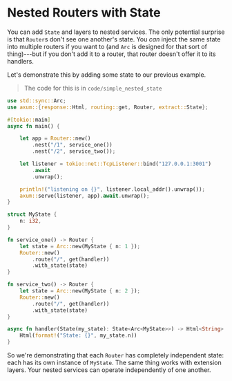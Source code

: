 # Nested Routers with State

You can add `State` and layers to nested services. The only potential surprise is that `Router`s don't see one another's state. You *can* inject the same state into multiple routers if you want to (and `Arc` is designed for that sort of thing)---but if you don't add it to a router, that router doesn't offer it to its handlers.

Let's demonstrate this by adding some state to our previous example.

> The code for this is in `code/simple_nested_state`

```rust
use std::sync::Arc;
use axum::{response::Html, routing::get, Router, extract::State};

#[tokio::main]
async fn main() {

    let app = Router::new()
        .nest("/1", service_one())
        .nest("/2", service_two());

    let listener = tokio::net::TcpListener::bind("127.0.0.1:3001")
        .await
        .unwrap();

    println!("listening on {}", listener.local_addr().unwrap());
    axum::serve(listener, app).await.unwrap();
}

struct MyState {
    n: i32,
}

fn service_one() -> Router {
    let state = Arc::new(MyState { n: 1 });
    Router::new()
        .route("/", get(handler))
        .with_state(state)
}

fn service_two() -> Router {
    let state = Arc::new(MyState { n: 2 });
    Router::new()
        .route("/", get(handler))
        .with_state(state)
}

async fn handler(State(my_state): State<Arc<MyState>>) -> Html<String> {
    Html(format!("State: {}", my_state.n))
}
```

So we're demonstrating that each `Router` has completely independent state: each has its own instance of `MyState`. The same thing works with extension layers. Your nested services can operate independently of one another.

